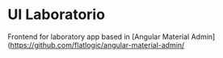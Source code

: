 # UI Laboratorio

Frontend for laboratory app based in [Angular Material Admin](https://github.com/flatlogic/angular-material-admin/